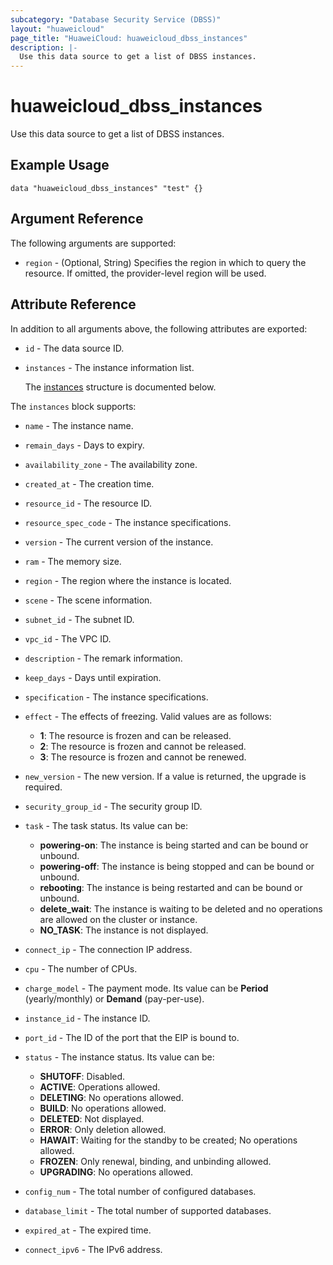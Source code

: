 ```yaml
---
subcategory: "Database Security Service (DBSS)"
layout: "huaweicloud"
page_title: "HuaweiCloud: huaweicloud_dbss_instances"
description: |-
  Use this data source to get a list of DBSS instances.
---
```


# huaweicloud_dbss_instances

Use this data source to get a list of DBSS instances.

## Example Usage

```hcl
data "huaweicloud_dbss_instances" "test" {}
```

## Argument Reference

The following arguments are supported:

* `region` - (Optional, String) Specifies the region in which to query the resource.
  If omitted, the provider-level region will be used.

## Attribute Reference

In addition to all arguments above, the following attributes are exported:

* `id` - The data source ID.

* `instances` - The instance information list.

  The [instances](#instances_struct) structure is documented below.

<a name="instances_struct"></a>
The `instances` block supports:

* `name` - The instance name.

* `remain_days` - Days to expiry.

* `availability_zone` - The availability zone.

* `created_at` - The creation time.

* `resource_id` - The resource ID.

* `resource_spec_code` - The instance specifications.

* `version` - The current version of the instance.

* `ram` - The memory size.

* `region` - The region where the instance is located.

* `scene` - The scene information.

* `subnet_id` - The subnet ID.

* `vpc_id` - The VPC ID.

* `description` - The remark information.

* `keep_days` - Days until expiration.

* `specification` - The instance specifications.

* `effect` - The effects of freezing. Valid values are as follows:
  + **1**: The resource is frozen and can be released.
  + **2**: The resource is frozen and cannot be released.
  + **3**: The resource is frozen and cannot be renewed.

* `new_version` - The new version. If a value is returned, the upgrade is required.

* `security_group_id` - The security group ID.

* `task` - The task status. Its value can be:
  + **powering-on**: The instance is being started and can be bound or unbound.
  + **powering-off**: The instance is being stopped and can be bound or unbound.
  + **rebooting**: The instance is being restarted and can be bound or unbound.
  + **delete_wait**: The instance is waiting to be deleted and no operations are allowed on the cluster or instance.
  + **NO_TASK**: The instance is not displayed.

* `connect_ip` - The connection IP address.

* `cpu` - The number of CPUs.

* `charge_model` - The payment mode. Its value can be **Period** (yearly/monthly) or **Demand** (pay-per-use).

* `instance_id` - The instance ID.

* `port_id` - The ID of the port that the EIP is bound to.

* `status` - The instance status. Its value can be:
  + **SHUTOFF**: Disabled.
  + **ACTIVE**: Operations allowed.
  + **DELETING**: No operations allowed.
  + **BUILD**: No operations allowed.
  + **DELETED**: Not displayed.
  + **ERROR**: Only deletion allowed.
  + **HAWAIT**: Waiting for the standby to be created; No operations allowed.
  + **FROZEN**: Only renewal, binding, and unbinding allowed.
  + **UPGRADING**: No operations allowed.

* `config_num` - The total number of configured databases.

* `database_limit` - The total number of supported databases.

* `expired_at` - The expired time.

* `connect_ipv6` - The IPv6 address.
